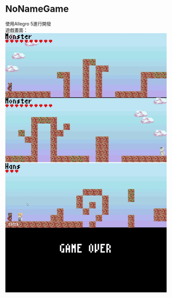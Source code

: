 # NoNameGame
使用Allegro 5進行開發  
遊戲畫面：  
![image](https://github.com/LYW0288/NoNameGame/blob/master/01.gif)  
![image](https://github.com/LYW0288/NoNameGame/blob/master/02.gif)  
